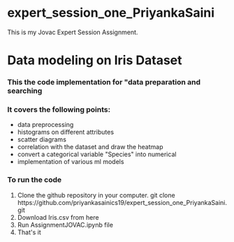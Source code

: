 # expert_session_one_PriyankaSaini
This is my Jovac Expert Session Assignment.

<H1> Data modeling on Iris Dataset</H1>

<H3> This the code implementation for "data preparation and searching </H3>

<H3> It covers the following points: </H3>
<ul>
  <li> data preprocessing</li>
  <li> histograms on different attributes</li>
  <li> scatter diagrams </li>
  <li> correlation with the dataset and draw the heatmap </li>
  <li> convert a categorical variable "Species" into numerical </li>
  <li> implementation of various ml models </li>
 </ul>
 
 <H3> To run the code</H3>
 <ol>
  <li> Clone the github repository in your computer. git clone https://github.com/priyankasainics19/expert_session_one_PriyankaSaini.git</li>
  <li> Download Iris.csv from here</li>
  <li> Run AssignmentJOVAC.ipynb file </li>
  <li> That's it</li>
 
